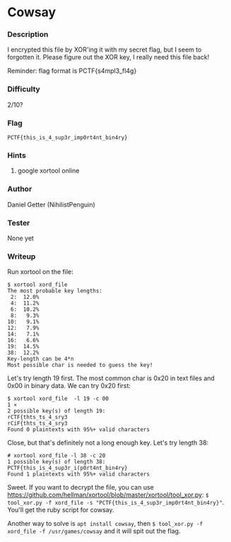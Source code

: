 # Cowsay

### Description
I encrypted this file by XOR'ing it with my secret flag, but I seem to forgotten it. Please figure out the XOR key, I really need this file back!

Reminder: flag format is PCTF{s4mpl3_fl4g}

### Difficulty
2/10?

### Flag
`PCTF{this_is_4_sup3r_imp0rt4nt_bin4ry}`

### Hints
1. google xortool online

### Author
Daniel Getter (NihilistPenguin)

### Tester
None yet

### Writeup

Run xortool on the file:
```console
$ xortool xord_file                                                                              
The most probable key lengths:
 2:  12.0%
 4:  11.2%
 6:  10.2%
 8:   9.3%
10:   9.1%
12:   7.9%
14:   7.1%
16:   6.6%
19:  14.5%
38:  12.2%
Key-length can be 4*n
Most possible char is needed to guess the key!
```

Let's try length 19 first. The most common char is 0x20 in text files and 0x00 in binary data. We can try 0x20 first:
```console
$ xortool xord_file  -l 19 -c 00                                                                    1 ⨯
2 possible key(s) of length 19:
rCTF{thts_ts_4_sry3
rCiF{thts_ts_4_sry3
Found 0 plaintexts with 95%+ valid characters
```

Close, but that's definitely not a long enough key. Let's try length 38:
```console
# xortool xord_file -l 38 -c 20
1 possible key(s) of length 38:
PCTF{this_is_4_sup3r_i(p0rt4nt_bin4ry}
Found 1 plaintexts with 95%+ valid characters
```

Sweet. If you want to decrypt the file, you can use https://github.com/hellman/xortool/blob/master/xortool/tool_xor.py:
`$ tool_xor.py -f xord_file -s "PCTF{this_is_4_sup3r_imp0rt4nt_bin4ry}"`. You'll get the ruby script for cowsay.


Another way to solve is `apt install cowsay`, then `$ tool_xor.py -f xord_file -f /usr/games/cowsay` and it will spit out the flag. 